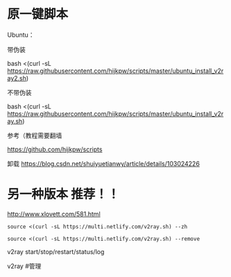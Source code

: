 # 原一键脚本

Ubuntu：

带伪装

bash <(curl -sL https://raw.githubusercontent.com/hijkpw/scripts/master/ubuntu_install_v2ray2.sh)

不带伪装

bash <(curl -sL https://raw.githubusercontent.com/hijkpw/scripts/master/ubuntu_install_v2ray.sh)

参考（教程需要翻墙

https://github.com/hijkpw/scripts

卸载 https://blog.csdn.net/shuiyuetianwy/article/details/103024226



# 另一种版本 推荐！！

http://www.xlovett.com/581.html

```
source <(curl -sL https://multi.netlify.com/v2ray.sh) --zh
```

```
source <(curl -sL https://multi.netlify.com/v2ray.sh) --remove
```

v2ray start/stop/restart/status/log

v2ray #管理

